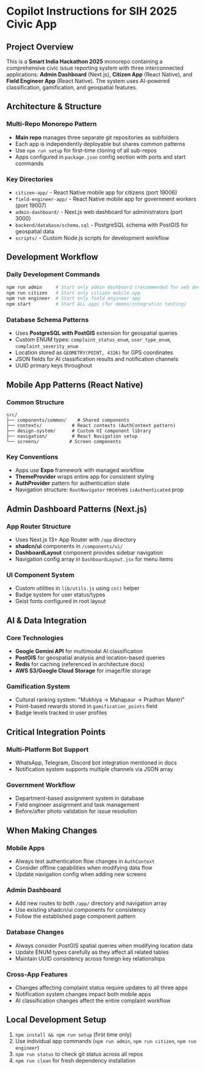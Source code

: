 # Copilot Instructions for SIH 2025 Civic App

## Project Overview
This is a **Smart India Hackathon 2025** monorepo containing a comprehensive civic issue reporting system with three interconnected applications: **Admin Dashboard** (Next.js), **Citizen App** (React Native), and **Field Engineer App** (React Native). The system uses AI-powered classification, gamification, and geospatial features.

## Architecture & Structure

### Multi-Repo Monorepo Pattern
- **Main repo** manages three separate git repositories as subfolders
- Each app is independently deployable but shares common patterns
- Use `npm run setup` for first-time cloning of all sub-repos
- Apps configured in `package.json` config section with ports and start commands

### Key Directories
- `citizen-app/` - React Native mobile app for citizens (port 19006)
- `field-engineer-app/` - React Native mobile app for government workers (port 19007) 
- `admin-dashboard/` - Next.js web dashboard for administrators (port 3000)
- `backend/database/schema.sql` - PostgreSQL schema with PostGIS for geospatial data
- `scripts/` - Custom Node.js scripts for development workflow

## Development Workflow

### Daily Development Commands
```bash
npm run admin     # Start only admin dashboard (recommended for web dev)
npm run citizen   # Start only citizen mobile app
npm run engineer  # Start only field engineer app
npm start         # Start ALL apps (for demos/integration testing)
```

### Database Schema Patterns
- Uses **PostgreSQL with PostGIS** extension for geospatial queries
- Custom ENUM types: `complaint_status_enum`, `user_type_enum`, `complaint_severity_enum`
- Location stored as `GEOMETRY(POINT, 4326)` for GPS coordinates
- JSON fields for AI classification results and notification channels
- UUID primary keys throughout

## Mobile App Patterns (React Native)

### Common Structure
```
src/
├── components/common/    # Shared components
├── contexts/           # React contexts (AuthContext pattern)
├── design-system/      # Custom UI component library
├── navigation/         # React Navigation setup
└── screens/           # Screen components
```

### Key Conventions
- Apps use **Expo** framework with managed workflow
- **ThemeProvider** wraps entire app for consistent styling
- **AuthProvider** pattern for authentication state
- Navigation structure: `RootNavigator` receives `isAuthenticated` prop

## Admin Dashboard Patterns (Next.js)

### App Router Structure
- Uses Next.js 13+ App Router with `/app` directory
- **shadcn/ui** components in `/components/ui/`
- **DashboardLayout** component provides sidebar navigation
- Navigation config array in `DashboardLayout.jsx` for menu items

### UI Component System
- Custom utilities in `lib/utils.js` using `cn()` helper
- Badge system for user status/types
- Geist fonts configured in root layout

## AI & Data Integration

### Core Technologies
- **Google Gemini API** for multimodal AI classification
- **PostGIS** for geospatial analysis and location-based queries
- **Redis** for caching (referenced in architecture docs)
- **AWS S3/Google Cloud Storage** for image/file storage

### Gamification System
- Cultural ranking system: "Mukhiya → Mahapaur → Pradhan Mantri"
- Point-based rewards stored in `gamification_points` field
- Badge levels tracked in user profiles

## Critical Integration Points

### Multi-Platform Bot Support
- WhatsApp, Telegram, Discord bot integration mentioned in docs
- Notification system supports multiple channels via JSON array

### Government Workflow
- Department-based assignment system in database
- Field engineer assignment and task management
- Before/after photo validation for issue resolution

## When Making Changes

### Mobile Apps
- Always test authentication flow changes in `AuthContext`
- Consider offline capabilities when modifying data flow
- Update navigation config when adding new screens

### Admin Dashboard  
- Add new routes to both `/app/` directory and navigation array
- Use existing shadcn/ui components for consistency
- Follow the established page component pattern

### Database Changes
- Always consider PostGIS spatial queries when modifying location data
- Update ENUM types carefully as they affect all related tables
- Maintain UUID consistency across foreign key relationships

### Cross-App Features
- Changes affecting complaint status require updates to all three apps
- Notification system changes impact both mobile apps
- AI classification changes affect the entire complaint workflow

## Local Development Setup
1. `npm install && npm run setup` (first time only)
2. Use individual app commands (`npm run admin`, `npm run citizen`, `npm run engineer`)
3. `npm run status` to check git status across all repos
4. `npm run clean` for fresh dependency installation